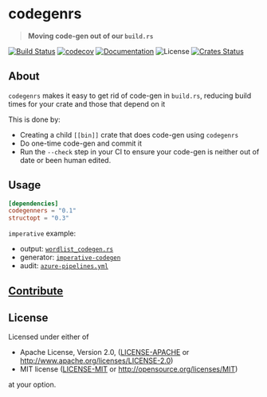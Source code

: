 # codegenrs

> **Moving code-gen out of our `build.rs`**

[![Build Status](https://dev.azure.com/crate-ci/crate-ci/_apis/build/status/codegenrs?branchName=master)](https://dev.azure.com/crate-ci/crate-ci/_build/latest?definitionId=10&branchName=master)
[![codecov](https://codecov.io/gh/crate-ci/codegenrs/branch/master/graph/badge.svg)](https://codecov.io/gh/crate-ci/codegenrs)
[![Documentation](https://img.shields.io/badge/docs-master-blue.svg)][Documentation]
![License](https://img.shields.io/crates/l/codegenrs.svg)
[![Crates Status](https://img.shields.io/crates/v/codegenrs.svg)](https://crates.io/crates/codegenrs)

## About

`codegenrs` makes it easy to get rid of code-gen in `build.rs`, reducing build times for your crate and those that depend on it

This is done by:
- Creating a child `[[bin]]` crate that does code-gen using `codegenrs`
- Do one-time code-gen and commit it
- Run the `--check` step in your CI to ensure your code-gen is neither out of
  date or been human edited.

## Usage

```toml
[dependencies]
codegenners = "0.1"
structopt = "0.3"
```

`imperative` example:
- output: [`wordlist_codegen.rs`](https://github.com/crate-ci/imperative/blob/master/src/wordlist_codegen.rs)
- generator: [`imperative-codegen`](https://github.com/crate-ci/imperative/tree/master/codegen)
- audit: [`azure-pipelines.yml`](https://github.com/crate-ci/imperative/blob/master/azure-pipelines.yml#L13)

## [Contribute](CONTRIBUTING.md)

## License

Licensed under either of

 * Apache License, Version 2.0, ([LICENSE-APACHE](LICENSE-APACHE) or http://www.apache.org/licenses/LICENSE-2.0)
 * MIT license ([LICENSE-MIT](LICENSE-MIT) or http://opensource.org/licenses/MIT)

at your option.

[Crates.io]: https://crates.io/crates/codegenrs
[Documentation]: https://docs.rs/codegenrs

